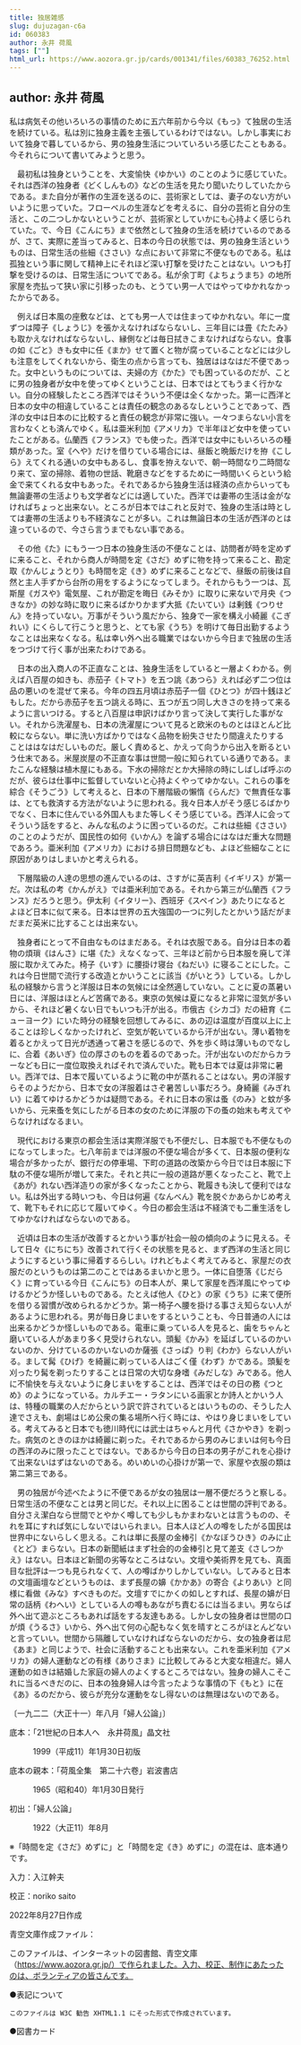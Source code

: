 ```yaml
---
title: 独居雑感
slug: dujuzagan-c6a
id: 060383
author: 永井 荷風
tags: [""]
html_url: https://www.aozora.gr.jp/cards/001341/files/60383_76252.html
---
```


## author: 永井 荷風

私は病気その他いろいろの事情のために五六年前から今以《もっ》て独居の生活を続けている。私は別に独身主義を主張しているわけではない。しかし事実において独身で暮しているから、男の独身生活についていろいろ感じたこともある。今それらについて書いてみようと思う。

　最初私は独身ということを、大変愉快《ゆかい》のことのように感じていた。それは西洋の独身者《どくしんもの》などの生活を見たり聞いたりしていたからである。また自分が著作の生涯を送るのに、芸術家としては、妻子のない方がいいように思っていた。フローベルの生涯などを考えるに、自分の芸術と自分の生活と、この二つしかないということが、芸術家としていかにも心持よく感じられていた。で、今日《こんにち》まで依然として独身の生活を続けているのであるが、さて、実際に差当ってみると、日本の今日の状態では、男の独身生活というものは、日常生活の些細《ささい》な点において非常に不便なものである。私は孤独という事に関して精神上にそれほど深い打撃を受けたことはない。いつも打撃を受けるのは、日常生活についてである。私が余丁町《よちょうまち》の地所家屋を売払って狭い家に引移ったのも、とうてい男一人ではやってゆかれなかったからである。

　例えば日本風の座敷などは、とても男一人では住まってゆかれない。年に一度ずつは障子《しょうじ》を張かえなければならないし、三年目には畳《たたみ》も取かえなければならないし、縁側などは毎日拭きこまなければならない。食事の如《ごと》きも女中に任《まか》せて置くと物が腐っていることなどには少しも注意をしてくれないから、衛生の点から言っても、独居ははなはだ不便であった。女中というものについては、夫婦の方《かた》でも困っているのだが、ことに男の独身者が女中を使ってゆくということは、日本ではとてもうまく行かない。自分の経験したところ西洋ではそういう不便は全くなかった。第一に西洋と日本の女中の相違していることは責任の観念のあるなしということであって、西洋の女中は日本のに比較すると責任の観念が非常に強い。一々つまらない小言を言わなくとも済んでゆく。私は亜米利加《アメリカ》で半年ほど女中を使っていたことがある。仏蘭西《フランス》でも使った。西洋では女中にもいろいろの種類があった。室《へや》だけを借りている場合には、昼飯と晩飯だけを拵《こしら》えてくれる通いの女中もあるし、食事を拵えないで、朝一時間なり二時間なり来て、室の掃除、着物の世話、靴磨きなどをするために一時間いくらという給金で来てくれる女中もあった。それであるから独身生活は経済の点からいっても無論妻帯の生活よりも文学者などには適していた。西洋では妻帯の生活は金がなければちょっと出来ない。ところが日本ではこれと反対で、独身の生活は時としては妻帯の生活よりも不経済なことが多い。これは無論日本の生活が西洋のとは違っているので、今さら言うまでもない事である。

　その他《た》にもう一つ日本の独身生活の不便なことは、訪問者が時を定めずに来ること、それから商人が時間を定《さだ》めずに物を持って来ること、勘定取《かんじょうとり》も時間を定《き》めずに来ることなどで、昼飯の前後は自然と主人手ずから台所の用をするようになってしまう。それからもう一つは、瓦斯屋《ガスや》電気屋、これが勘定を晦日《みそか》に取りに来ないで月央《つきなか》の妙な時に取りに来るばかりかまず大抵《たいてい》は剰銭《つりせん》を持っていない。万事がそういう風だから、独身で一家を構え小綺麗《こぎれい》にくらして行こうと思うと、とても家《うち》を明けて毎日出勤するようなことは出来なくなる。私は幸い外へ出る職業ではないから今日まで独居の生活をつづけて行く事が出来たわけである。

　日本の出入商人の不正直なことは、独身生活をしていると一層よくわかる。例えば八百屋の如きも、赤茄子《トマト》を五つ誂《あつら》えれば必ず二つ位は品の悪いのを混ぜて来る。今年の四五月頃は赤茄子一個《ひとつ》が四十銭ほどもした。だから赤茄子を五つ誂える時に、五つが五つ同し大きさのを持って来るように言いつける。すると八百屋は申訳けばかり言って決して実行した事がない。それから洗濯屋も、日本の洗濯屋について見ると欧米のものとはほとんど比較にならない。単に洗い方ばかりではなく品物を紛失させたり間違えたりすることははなはだしいものだ。厳しく責めると、かえって向うから出入を断るという仕末である。米屋炭屋の不正直な事は世間一般に知られている通りである。またこんな経験は植木屋にもある。下水の掃除だとか大掃除の時にしばしば呼ぶのだが、彼らは仕事中に監督していないと心持よくやってゆかない。これらの事を綜合《そうごう》して考えると、日本の下層階級の懶惰《らんだ》で無責任な事は、とても救済する方法がないように思われる。我々日本人がそう感じるばかりでなく、日本に住んでいる外国人もまた等しくそう感じている。西洋人に会ってそういう話をすると、みんな私のように困っているのだ。これは些細《ささい》のことのようだが、国民性の如何《いかん》を論ずる場合にはなはだ重大な問題であろう。亜米利加《アメリカ》における排日問題なども、よほど些細なことに原因がありはしまいかと考えられる。

　下層階級の人達の思想の進んでいるのは、さすがに英吉利《イギリス》が第一だ。次は私の考《かんがえ》では亜米利加である。それから第三が仏蘭西《フランス》だろうと思う。伊太利《イタリー》、西班牙《スペイン》あたりになるとよほど日本に似て来る。日本は世界の五大強国の一つに列したとかいう話だがまだまだ英米に比することは出来ない。

　独身者にとって不自由なものはまだある。それは衣服である。自分は日本の着物の煩瑣《はんさ》に堪《た》えなくなって、三年ほど前から日本服を廃して洋服に取かえてみた。椅子《いす》に腰掛け寝台《ねだい》に寝ることにした。これは今日世間で流行する改造とかいうことに該当《がいとう》している。しかし私の経験から言うと洋服は日本の気候には全然適していない。ことに夏の蒸暑い日には、洋服はほとんど苦痛である。東京の気候は夏になると非常に湿気が多いから、それほど暑くない日でもいつも汗が出る。市俄古《シカゴ》だの紐育《ニューヨーク》にいた時分の経験を回想してみるに、あの辺は温度が百度以上に上ることは珍しくなかったけれど、空気が乾いているから汗が出ない。薄い着物を着るとかえって日光が透通って暑さを感じるので、外を歩く時は薄いものでなしに、合着《あいぎ》位の厚さのものを着るのであった。汗が出ないのだからカラーなども日に一度位取換えればそれで済んでいた。靴も日本では夏は非常に暑い。西洋では、日本で履いているように靴の中が蒸れることはない。男の洋服すらそのようだから、日本で女の洋服着はさぞ暑苦しい事だろう。身綺麗《みぎれい》に着てゆけるかどうかは疑問である。それに日本の家は蚤《のみ》と蚊が多いから、元来蚤を気にしたがる日本の女のために洋服の下の蚤の始末も考えてやらなければなるまい。

　現代における東京の都会生活は実際洋服でも不便だし、日本服でも不便なものになってしまった。七八年前までは洋服の不便な場合が多くて、日本服の便利な場合が多かったが、銀行だの停車場、下町の道路の改築から今日では日本服に下駄の不便な場所が増して来た。それと共に一般の道路が悪くなったこと、靴で上《あが》れない西洋造りの家が多くなったことから、靴履きも決して便利ではない。私は外出する時いつも、今日は何遍《なんべん》靴を脱ぐかあらかじめ考えて、靴下もそれに応じて履いてゆく。今日の都会生活は不経済でも二重生活をしてゆかなければならないのである。

　近頃は日本の生活が改善するとかいう事が社会一般の傾向のように見える。そして日々《にちにち》改善されて行くその状態を見ると、まず西洋の生活と同じようにするという事に帰着するらしい。けれどもよく考えてみると、家屋だの衣服だのというものは第二のことではあるまいかと思う。一体に自堕落《じだらく》に育っている今日《こんにち》の日本人が、果して家屋を西洋風にやってゆけるかどうか怪しいものである。たとえば他人《ひと》の家《うち》に来て便所を借りる習慣が改められるかどうか。第一椅子へ腰を掛ける事さえ知らない人があるように思われる。男が毎日身じまいをするということも、今日普通の人には出来るかどうか怪しいものである。電車に乗っている人を見ると、歯をちゃんと磨いている人があまり多く見受けられない。頭髪《かみ》を延ばしているのかいないのか、分けているのかいないのか薩張《さっぱ》り判《わか》らない人がいる。まして髯《ひげ》を綺麗に剃っている人はごく僅《わず》かである。頭髪を刈ったり髯を剃ったりすることは日常の大切な身嗜《みだしな》みである。他人に不愉快を与えないように身じまいをすることは、西洋ではその日の務《つとめ》のようになっている。カルチエー・ラタンにいる画家とか詩人とかいう人は、特種の職業の人だからという訳で許されているとはいうものの、そうした人達でさえも、劇場はじめ公衆の集る場所へ行く時には、やはり身じまいをしている。考えてみると日本でも徳川時代には武士はちゃんと月代《さかやき》を剃った。病気のときのほかは綺麗に剃った。それであるから男のみじまいは何も今日の西洋のみに限ったことではない。であるから今日の日本の男子がこれを心掛けて出来ないはずはないのである。めいめいの心掛けが第一で、家屋や衣服の類は第二第三である。

　男の独居が今述べたように不便であるが女の独居は一層不便だろうと察しる。日常生活の不便なことは男と同じだ。それ以上に困ることは世間の評判である。自分さえ潔白なら世間でとやかく噂しても少しもかまわないとは言うものの、それを耳にすれば気にしないではいられまい。日本人ほど人の噂をしたがる国民は世界中にないらしく思える。これは単に長屋の金棒引《かなぼうひき》のみに止《とど》まらない。日本の新聞紙はまず社会的の金棒引と見て差支《さしつかえ》はない。日本ほど新聞の劣等なところはない。文壇や美術界を見ても、真面目な批評は一つも見られなくて、人の噂ばかりしかしていない。してみると日本の文壇画壇などというものは、まず長屋の嬶《かかあ》の寄合《よりあい》と同様に看做《みな》すべきものだ。文壇すでにかくの如しとすれば、長屋の嬶が日常の話柄《わへい》としている人の噂もあながち責むるには当るまい。男ならば外へ出て遊ぶところもあれば話をする友達もある。しかし女の独身者は世間の口が煩《うるさ》いから、外へ出て何の心配もなく気を晴すところがほとんどないと言っていい。世間から隔離していなければならないのだから、女の独身者は尼《あま》と同じようで、社会に活動することも出来ない。これを亜米利加《アメリカ》の婦人運動などの有様《ありさま》に比較してみると大変な相違だ。婦人運動の如きは結婚した家庭の婦人のよくするところではない。独身の婦人こそこれに当るべきだのに、日本の独身婦人は今言ったような事情の下《もと》に在《あ》るのだから、彼らが充分な運動をなし得ないのは無理はないのである。

〔一九二二（大正十一）年八月「婦人公論」〕













底本：「21世紀の日本人へ　永井荷風」晶文社

　　　1999（平成11）年1月30日初版

底本の親本：「荷風全集　第二十六卷」岩波書店

　　　1965（昭和40）年1月30日発行

初出：「婦人公論」

　　　1922（大正11）年8月

※「時間を定《さだ》めずに」と「時間を定《き》めずに」の混在は、底本通りです。

入力：入江幹夫

校正：noriko saito

2022年8月27日作成

青空文庫作成ファイル：

このファイルは、インターネットの図書館、青空文庫（https://www.aozora.gr.jp/）で作られました。入力、校正、制作にあたったのは、ボランティアの皆さんです。











●表記について


	このファイルは W3C 勧告 XHTML1.1 にそった形式で作成されています。







●図書カード